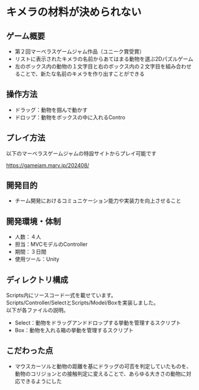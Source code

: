 # キメラの材料が決められない
## ゲーム概要
- 第２回マーベラスゲームジャム作品（ユニーク賞受賞）
- リストに表示されたキメラの名前からあてはまる動物を選ぶ2Dパズルゲーム
- 左のボックス内の動物の１文字目と右のボックス内の２文字目を組み合わせることで、新たな名前のキメラを作り出すことができる

## 操作方法
- ドラッグ：動物を掴んで動かす
- ドロップ：動物をボックスの中に入れるContro

## プレイ方法
以下のマーベラスゲームジャムの特設サイトからプレイ可能です

https://gamejam.marv.jp/202408/

## 開発目的
- チーム開発におけるコミュニケーション能力や実装力を向上させること

## 開発環境・体制
- 人数：４人
- 担当：MVCモデルのController
- 期間：３日間
- 使用ツール：Unity

## ディレクトリ構成
Scripts内にソースコード一式を載せています。  
Scripts/Controller/SelectとScripts/Model/Boxを実装しました。  
以下が各ファイルの説明。

- Select：動物をドラッグアンドドロップする挙動を管理するスクリプト
- Box：動物を入れる箱の挙動を管理するスクリプト

## こだわった点
- マウスカーソルと動物の距離を基にドラッグの可否を判定していたものを、動物のコリジョンとの接触判定に変えることで、あらゆる大きさの動物に対応できるようにした